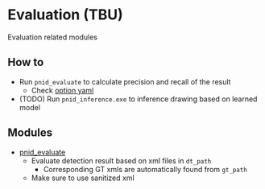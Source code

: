 # Evaluation (TBU)
Evaluation related modules

## How to 
- Run `pnid_evaluate` to calculate precision and recall of the result
   * Check [option yaml](../../options_example/pnid_eval_example.yaml)
- (TODO) Run `pnid_inference.exe` to inference drawing based on learned model

## Modules

* [pnid_evaluate](eval_engine)
  * Evaluate detection result based on xml files in `dt_path`
    * Corresponding GT xmls are automatically found from `gt_path`
  * Make sure to use sanitized xml 